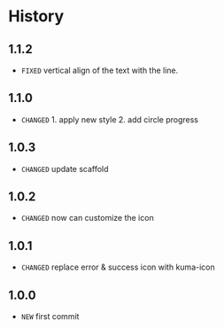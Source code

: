 # History

## 1.1.2
- `FIXED` vertical align of the text with the line. 

## 1.1.0
- `CHANGED` 1. apply new style 2. add circle progress

## 1.0.3
- `CHANGED` update scaffold

## 1.0.2
- `CHANGED` now can customize the icon

## 1.0.1
- `CHANGED` replace error & success icon with kuma-icon

## 1.0.0
- `NEW` first commit



